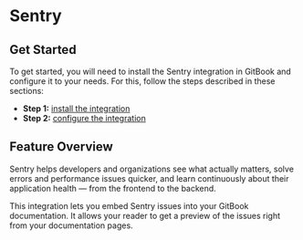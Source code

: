 # Sentry

## Get Started

To get started, you will need to install the Sentry integration in GitBook and configure it to your needs. For this, follow the steps described in these sections:

* **Step 1:** [install the integration](../install-an-integration.md)
* **Step 2:** [configure the integration](configure.md)

## Feature Overview

Sentry helps developers and organizations see what actually matters, solve errors and performance issues quicker, and learn continuously about their application health — from the frontend to the backend.

This integration lets you embed Sentry issues into your GitBook documentation. It allows your reader to get a preview of the issues right from your documentation pages.
